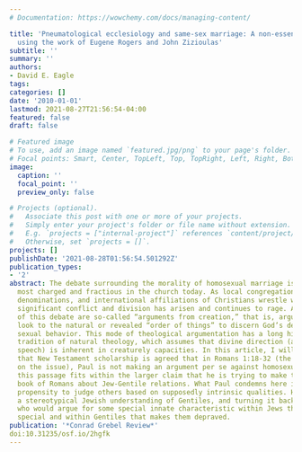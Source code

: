 ```yaml
---
# Documentation: https://wowchemy.com/docs/managing-content/

title: 'Pneumatological ecclesiology and same-sex marriage: A non-essentialist approach
  using the work of Eugene Rogers and John Zizioulas'
subtitle: ''
summary: ''
authors:
- David E. Eagle
tags:
categories: []
date: '2010-01-01'
lastmod: 2021-08-27T21:56:54-04:00
featured: false
draft: false

# Featured image
# To use, add an image named `featured.jpg/png` to your page's folder.
# Focal points: Smart, Center, TopLeft, Top, TopRight, Left, Right, BottomLeft, Bottom, BottomRight.
image:
  caption: ''
  focal_point: ''
  preview_only: false

# Projects (optional).
#   Associate this post with one or more of your projects.
#   Simply enter your project's folder or file name without extension.
#   E.g. `projects = ["internal-project"]` references `content/project/deep-learning/index.md`.
#   Otherwise, set `projects = []`.
projects: []
publishDate: '2021-08-28T01:56:54.501292Z'
publication_types:
- '2'
abstract: The debate surrounding the morality of homosexual marriage is one of the
  most charged and fractious in the church today. As local congregations, national
  denominations, and international affiliations of Christians wrestle with this issue,
  significant conflict and division has arisen and continues to rage. At the center
  of this debate are so-called “arguments from creation,” that is, arguments that
  look to the natural or revealed “order of things” to discern God’s design for appropriate
  sexual behavior. This mode of theological argumentation has a long history in the
  tradition of natural theology, which assumes that divine direction (and even divine
  speech) is inherent in creaturely capacities. In this article, I will demonstrate
  that New Testament scholarship is agreed that in Romans 1:18-32 (the key NT text
  on the issue), Paul is not making an argument per se against homosexuality. Instead,
  this passage fits within the larger claim that he is trying to make throughout the
  book of Romans about Jew-Gentile relations. What Paul condemns here is the human
  propensity to judge others based on supposedly intrinsic qualities. He is using
  a stereotypical Jewish understanding of Gentiles, and turning it back against those
  who would argue for some special innate characteristic within Jews that makes them
  special and within Gentiles that makes them depraved.
publication: '*Conrad Grebel Review*'
doi:10.31235/osf.io/2hgfk
---
```

